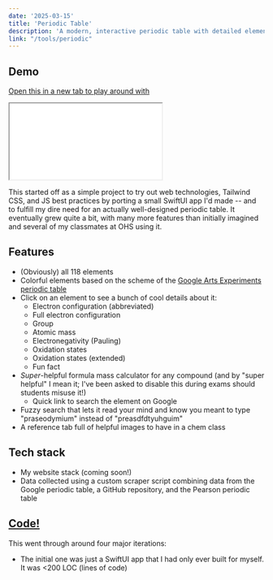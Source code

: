 ```yaml
---
date: '2025-03-15'
title: 'Periodic Table'
description: 'A modern, interactive periodic table with detailed element information designed for chemistry students'
link: "/tools/periodic"
---
```

## Demo

<a href="/tools/periodic">Open this in a new tab to play around with</a>
<iframe src="/tools/periodic" class="w-[56rem] h-[42rem] my-auto mx-auto mt-2"></iframe>


This started off as a simple project to try out web technologies, Tailwind CSS, and JS best practices by porting a small SwiftUI app I'd made -- and to fulfill my dire need for an actually well-designed periodic table. It eventually grew quite a bit, with many more features than initially imagined and several of my classmates at OHS using it.

## Features

- (Obviously) all 118 elements
- Colorful elements based on the scheme of the [Google Arts Experiments periodic table](https://artsexperiments.withgoogle.com/periodic-table/)
- Click on an element to see a bunch of cool details about it:
  - Electron configuration (abbreviated)
  - Full electron configuration
  - Group
  - Atomic mass
  - Electronegativity (Pauling)
  - Oxidation states
  - Oxidation states (extended)
  - Fun fact
- _Super_-helpful formula mass calculator for any compound (and by "super helpful" I mean it; I've been asked to disable this during exams should students misuse it!)
  - Quick link to search the element on Google
- Fuzzy search that lets it read your mind and know you meant to type "praseodymium" instead of "preasdfdtyuhguim"
- A reference tab full of helpful images to have in a chem class

## Tech stack

- My website stack (coming soon!)
- Data collected using a custom scraper script combining data from the Google periodic table, a GitHub repository, and the Pearson periodic table


## [Code!](https://github.com/aadishv/aadishv.github.io/blob/main/src/tools/periodic)

This went through around four major iterations:

* The initial one was just a SwiftUI app that I had only ever built for myself. It was <200 LOC (lines of code)
